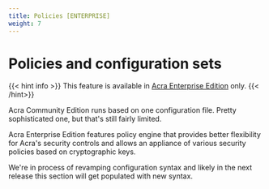 ```yaml
---
title: Policies [ENTERPRISE]
weight: 7
---
```


# Policies and configuration sets

{{< hint info >}}
This feature is available in [Acra Enterprise Edition](/acra/enterprise-edition/) only.
{{< /hint>}}

Acra Community Edition runs based on one configuration file. Pretty sophisticated one, but that's still fairly limited. 

Acra Enterprise Edition features policy engine that provides better flexibility for Acra's security controls and allows an appliance of various security policies based on cryptographic keys.

We're in process of revamping configuration syntax and likely in the next release this section will get populated with new syntax.
